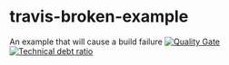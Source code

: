 
# travis-broken-example

An example that will cause a build failure
[![Quality Gate](https://meltwatersecurityguild.cf/api/badges/gate?key=com.qualinsight.plugins.sonarqube:hello.world)](https://meltwatersecurityguild.cf/dashboard/index/com.qualinsight.plugins.sonarqube:hello.world)
[![Technical debt ratio](https://meltwatersecurityguild.cf/api/badges/measure?key=com.qualinsight.plugins.sonarqube:hello.world&metric=sqale_debt_ratio)](https://meltwatersecurityguild.cf/dashboard/index/com.qualinsight.plugins.sonarqube:hello.world) 

